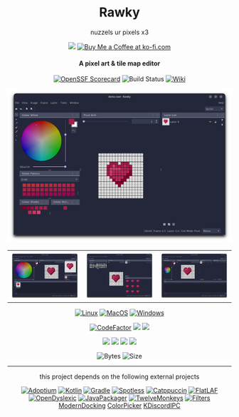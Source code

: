 <h1 align="center">Rawky</h1>
<p align="center">nuzzels ur pixels x3</p>
<p align="center">
	<a href="https://www.patreon.com/DeflatedPickle"><img src="https://c5.patreon.com/external/logo/become_a_patron_button@2x.png" height="24px"></a>
	<a href='https://ko-fi.com/Q5Q0CSWL' target='_blank'><img height='24' style='border:0px;height:24px;' src='https://az743702.vo.msecnd.net/cdn/kofi4.png?v=2' border='0' alt='Buy Me a Coffee at ko-fi.com'/></a>
</p>

<h4 align="center">A pixel art & tile map editor</h4>

<p align="center">
	<a href="https://api.securityscorecards.dev/projects/github.com/DeflatedPickle/Rawky"><img alt="OpenSSF Scorecard" src="https://api.securityscorecards.dev/projects/github.com/DeflatedPickle/Rawky/badge"></a>
	<img alt="Build Status" src="https://img.shields.io/github/actions/workflow/status/DeflatedPickle/Rawky/gradle-packageAll.yml">
	<a href="https://github.com/DeflatedPickle/Rawky/wiki"><img alt="Wiki" src="https://img.shields.io/badge/wiki-documentation-forestgreen"></a>
</p>

<table align="center">
	<img src="https://github.com/DeflatedPickle/Rawky/blob/rewrite/.github/image/sprite.png?raw=true" alt="Sprite">
	<tr>
		<th><img src="https://github.com/DeflatedPickle/Rawky/blob/rewrite/.github/image/animation.png?raw=true" alt="Animation"></th>
		<th><img src="https://github.com/DeflatedPickle/Rawky/blob/rewrite/.github/image/tilemap.png?raw=true" alt="Tilemap"></th>
		<th><img src="https://github.com/DeflatedPickle/Rawky/blob/rewrite/.github/image/server.png?raw=true" alt="Server"></th>
	</tr>
</table>

<p align="center">
	<a href="https://github.com/DeflatedPickle/Rawky/releases"><img alt="Linux" src="https://img.shields.io/badge/Linux-FCC624?style=for-the-badge&logo=linux&logoColor=black" height="48"></a>
	<a href="https://github.com/DeflatedPickle/Rawky/releases"><img alt="MacOS" src="https://img.shields.io/badge/mac%20os-000000?style=for-the-badge&logo=macos&logoColor=white" height="48"></a>
	<a href="https://github.com/DeflatedPickle/Rawky/releases"><img alt="Windows" src="https://img.shields.io/badge/Windows-0078D6?style=for-the-badge&logo=windows&logoColor=white" height="48"></a>
</p>

<p align="center">
	<a href="https://www.codefactor.io/repository/github/deflatedpickle/rawky/overview/rewrite"><img src="https://www.codefactor.io/repository/github/deflatedpickle/rawky/badge/rewrite" alt="CodeFactor"/></a>
	<a href="https://codeclimate.com/github/DeflatedPickle/Rawky/maintainability"><img src="https://api.codeclimate.com/v1/badges/b5f7de56e73e0c459a9e/maintainability"></a>
	<a href="https://www.codacy.com/gh/DeflatedPickle/Rawky/dashboard?utm_source=github.com&utm_medium=referral&utm_content=DeflatedPickle/Rawky&utm_campaign=Badge_Grade"><img src="https://app.codacy.com/project/badge/Grade/55932982ea574f4d893dbcc838d43449"/></a>
</p>

<p align="center">
	<img src="https://sloc.xyz/github/DeflatedPickle/Rawky/?category=blanks">
	<img src="https://sloc.xyz/github/DeflatedPickle/Rawky/?category=code">
	<img src="https://sloc.xyz/github/DeflatedPickle/Rawky/?category=comments">
	<img src="https://sloc.xyz/github/DeflatedPickle/Rawky/?category=lines">
</p>

<p align="center">
    <img alt="Bytes" src="https://img.shields.io/github/languages/code-size/DeflatedPickle/Rawky">
    <img alt="Size" src="https://img.shields.io/github/repo-size/DeflatedPickle/Rawky">
</p>

---

<p align="center">this project depends on the following external projects</p>
<p align="center">
	<a href="https://adoptium.net/"><img alt="Adoptium" src="https://projects.eclipse.org/sites/default/files/Logo_Adoptium_2021_03_08_JRR_RGB-V3C%20%281%29.png" width="64"></a>
	<a href="https://kotlinlang.org/"><img alt="Kotlin" src="https://upload.wikimedia.org/wikipedia/commons/thumb/0/06/Kotlin_Icon.svg/512px-Kotlin_Icon.svg.png?20171012085709" width="64"></a>
	<a href="https://gradle.org/"><img alt="Gradle" src="https://avatars.githubusercontent.com/u/124156?s=200&v=4" width="64"></a>
	<a href="https://github.com/diffplug/spotless/tree/main/plugin-gradle"><img alt="Spotless" src="https://github.com/diffplug/spotless/blob/main/_images/spotless_logo.png?raw=true" width="64"></a>
	<a href="https://catppuccin.com/"><img alt="Catppuccin" src="https://avatars.githubusercontent.com/u/93489351?s=200&v=4" width="64"></a>
	<a href="https://formdev.com/flatlaf/"><img alt="FlatLAF" src="https://raw.githubusercontent.com/JFormDesigner/FlatLaf/aa4c6ee9da21eceaebede8b3196ab0476c0abd07/flatlaf-demo/src/main/resources/com/formdev/flatlaf/demo/FlatLaf.svg" width="64"></a>
	<a href="https://opendyslexic.org/"><img alt="OpenDyslexic" src="https://avatars.githubusercontent.com/u/39324024?s=200&v=4" width="64"></a>
	<a href="https://github.com/fvarrui/JavaPackager"><img alt="JavaPackager" src="https://github.com/fvarrui/JavaPackager/blob/master/src/main/resources/linux/default-icon.png?raw=true" width="64"></a>
	<a href="https://github.com/haraldk/TwelveMonkeys"><img alt="TwelveMonkeys" src="https://github.com/haraldk/TwelveMonkeys/blob/master/logo.png?raw=true" width="64"></a>
	<a href="http://www.jhlabs.com/ip/filters/"><img alt="Filters" src="http://www.jhlabs.com/images/ip.jpg" width="64"></a>
	<br>
	<a href="https://github.com/andrewauclair/ModernDocking">ModernDocking</a>
	<a href="https://github.com/dheid/colorpicker">ColorPicker</a>
	<a href="https://github.com/caoimhebyrne/KDiscordIPC">KDiscordIPC</a>
</p>
